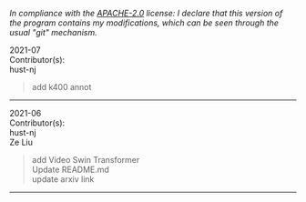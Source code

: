 *In compliance with the [APACHE-2.0](https://opensource.org/licenses/Apache-2.0) license: I declare that this version of the program contains my modifications, which can be seen through the usual "git" mechanism.*  


2021-07  
Contributor(s):  
hust-nj  
>add k400 annot  
- - - - - - - - - - - - - - - - - - - - - - - - - - - 


2021-06  
Contributor(s):  
hust-nj  
Ze Liu  
>add Video Swin Transformer  
>Update README.md  
>update arxiv link  
- - - - - - - - - - - - - - - - - - - - - - - - - - - 

